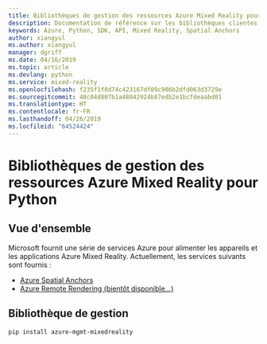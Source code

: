 ```yaml
---
title: Bibliothèques de gestion des ressources Azure Mixed Reality pour Python
description: Documentation de référence sur les bibliothèques clientes Python pour la gestion des ressources Azure Mixed Reality
keywords: Azure, Python, SDK, API, Mixed Reality, Spatial Anchors
author: xiangyul
ms.author: xiangyul
manager: dgriff
ms.date: 04/16/2019
ms.topic: article
ms.devlang: python
ms.service: mixed-reality
ms.openlocfilehash: f235f1f8d74c423167df09c906b2dfd063d3729e
ms.sourcegitcommit: 48c04d807b1a48042924b87edb2e1bcfdeaabd01
ms.translationtype: HT
ms.contentlocale: fr-FR
ms.lasthandoff: 04/26/2019
ms.locfileid: "64524424"
---
```

# <a name="azure-mixed-reality-resource-management-libraries-for-python"></a>Bibliothèques de gestion des ressources Azure Mixed Reality pour Python

## <a name="overview"></a>Vue d'ensemble

Microsoft fournit une série de services Azure pour alimenter les appareils et les applications Azure Mixed Reality. Actuellement, les services suivants sont fournis :

* [Azure Spatial Anchors](https://azure.microsoft.com/en-us/services/spatial-anchors/)
* [Azure Remote Rendering (bientôt disponible...)](https://azure.microsoft.com/en-us/services/remote-rendering/)

## <a name="management-library"></a>Bibliothèque de gestion
```bash
pip install azure-mgmt-mixedreality
```
